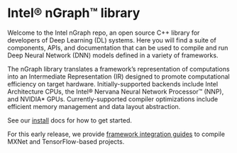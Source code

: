 # Intel® nGraph™ library 

Welcome to the Intel nGraph repo, an open source C++ library for developers
of Deep Learning (DL) systems. Here you will find a suite of components, APIs, 
and documentation that can be used to compile and run Deep Neural Network (DNN) 
models defined in a variety of frameworks.  

The nGraph library translates a framework’s representation of computations into 
an Intermediate Representation (IR) designed to promote computational efficiency 
on target hardware. Initially-supported backends include Intel Architecture CPUs, 
the Intel® Nervana Neural Network Processor™ (NNP), and NVIDIA\* GPUs. 
Currently-supported compiler optimizations include efficient memory management 
and data layout abstraction. 

See our [install] docs for how to get started. 

For this early release, we provide [framework integration guides] to compile 
MXNet and TensorFlow-based projects.  

[install]: http://ngraph.nervanasys.com/docs/cpp/installation.html
[framework integration guides]:http://ngraph.nervanasys.com/docs/cpp/framework-integration-guides.html
